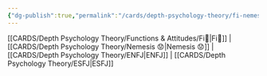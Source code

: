```yaml
---
{"dg-publish":true,"permalink":"/cards/depth-psychology-theory/fi-nemesis/","noteIcon":"","created":"2023-01-05T12:02:14.771+01:00","updated":"2023-04-20T21:46:00.494+02:00"}
---
```


[[CARDS/Depth Psychology Theory/Functions & Attitudes/Fi🔱\|Fi🔱]] | [[CARDS/Depth Psychology Theory/Nemesis 😟\|Nemesis 😟]] | [[CARDS/Depth Psychology Theory/ENFJ\|ENFJ]] | [[CARDS/Depth Psychology Theory/ESFJ\|ESFJ]]

